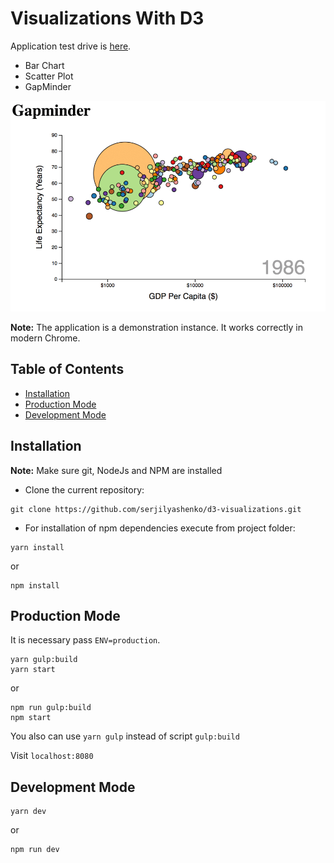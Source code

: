 # Visualizations With D3

Application test drive is [here](https://d3visualizations.herokuapp.com/).

- Bar Chart
- Scatter Plot
- GapMinder

![Demo Image](./demo-images/gapminder.png)

**Note:** The application is a demonstration instance. It works correctly in modern Chrome.

## Table of Contents

- [Installation](#instalation)
- [Production Mode](#production_mode)
- [Development Mode](#development_mode)

## Installation

**Note:** Make sure git, NodeJs and NPM are installed

- Clone the current repository:

```bush
git clone https://github.com/serjilyashenko/d3-visualizations.git
```

- For installation of npm dependencies execute from project folder:

```bush
yarn install
```

or

```bush
npm install
```

## Production Mode

It is necessary pass `ENV=production`.

```bush
yarn gulp:build
yarn start
```

or

```bush
npm run gulp:build
npm start
```

You also can use `yarn gulp` instead of script `gulp:build`

Visit `localhost:8080`

## Development Mode

```
yarn dev
```

or

```
npm run dev
```
